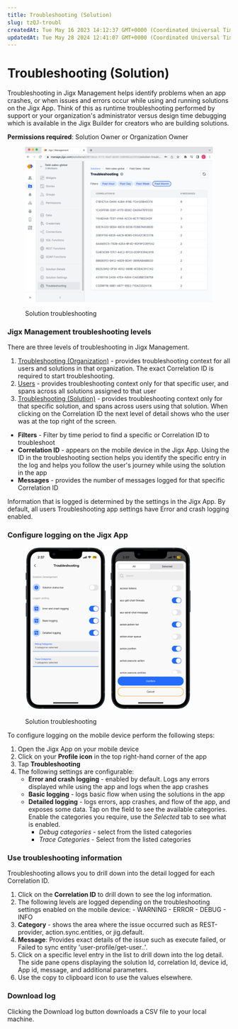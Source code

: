 ```yaml
---
title: Troubleshooting (Solution)
slug: tzQJ-troubl
createdAt: Tue May 16 2023 14:12:37 GMT+0000 (Coordinated Universal Time)
updatedAt: Tue May 28 2024 12:41:07 GMT+0000 (Coordinated Universal Time)
---
```


# Troubleshooting (Solution)

Troubleshooting in Jigx Management helps identify problems when an app crashes, or when issues and errors occur while using and running solutions on the Jigx App. Think of this as runtime troubleshooting performed by support or your organization's administrator versus design time debugging which is available in the Jigx Builder for creators who are building solutions.

**Permissions required**: Solution Owner or Organization Owner

<figure><img src="../../.gitbook/assets/JM-SolutionTroubleL.png" alt="Solution troubleshooting"><figcaption><p>Solution troubleshooting</p></figcaption></figure>

### Jigx Management troubleshooting levels

There are three levels of troubleshooting in Jigx Management.

1. [Troubleshooting (Organization)](docId:pQc4nyhx_9tTLoyDm4MVu) - provides troubleshooting context for all users and solutions in that organization. The exact Correlation ID is required to start troubleshooting.
2. [Users](docId:hy9SNgXQZpRAbe51imv7Q) - provides troubleshooting context only for that specific user, and spans across all solutions assigned to that user
3. [Troubleshooting (Solution)](docId:tzQJID9go54bvHZap88co) - provides troubleshooting context only for that specific solution, and spans across users using that solution. When clicking on the Correlation ID the next level of detail shows who the user was at the top right of the screen.

* **Filters** - Filter by time period to find a specific or Correlation ID to troubleshoot
* **Correlation ID** - appears on the mobile device in the Jigx App. Using the ID in the troubleshooting section helps you identify the specific entry in the log and helps you follow the user's journey while using the solution in the app
* **Messages** - provides the number of messages logged for that specific Correlation ID

Information that is logged is determined by the settings in the Jigx App. By default, all users Troubleshooting app settings have Error and crash logging enabled.

### Configure logging on the Jigx App

<figure><img src="../../.gitbook/assets/JM-Troubleshooting (1).PNG" alt="Solution troubleshooting" width="375"><figcaption><p>Solution troubleshooting</p></figcaption></figure>

To configure logging on the mobile device perform the following steps:

1. Open the Jigx App on your mobile device
2. Click on your **Profile icon** in the top right-hand corner of the app
3. Tap **Troubleshooting**
4. The following settings are configurable:
   * **Error and crash logging** - enabled by default. Logs any errors displayed while using the app and logs when the app crashes
   * **Basic logging** - logs basic flow when using the solutions in the app
   * **Detailed logging** - logs errors, app crashes, and flow of the app, and exposes some data. Tap on the field to see the available categories. Enable the categories you require, use the _Selected_ tab to see what is enabled.
     * _Debug categories_ - select from the listed categories
     * _Trace Categories_ - Select from the listed categories

### Use troubleshooting information

Troubleshooting allows you to drill down into the detail logged for each Correlation ID.

1. Click on the **Correlation ID** to drill down to see the log information.
2. The following levels are logged depending on the troubleshooting settings enabled on the mobile device: - WARNING - ERROR - DEBUG - INFO
3. **Category** - shows the area where the issue occurred such as REST-provider, action.sync.entities, or jig.default.
4. **Message**: Provides exact details of the issue such as execute failed, or Failed to sync entity 'user-profile/get-user..'.
5. Click on a specific level entry in the list to drill down into the log detail. The side pane opens displaying the solution Id, correlation Id, device id, App id, message, and additional parameters.
6. Use the copy to clipboard icon to use the values elsewhere.

### Download log

Clicking the Download log button downloads a CSV file to your local machine.
